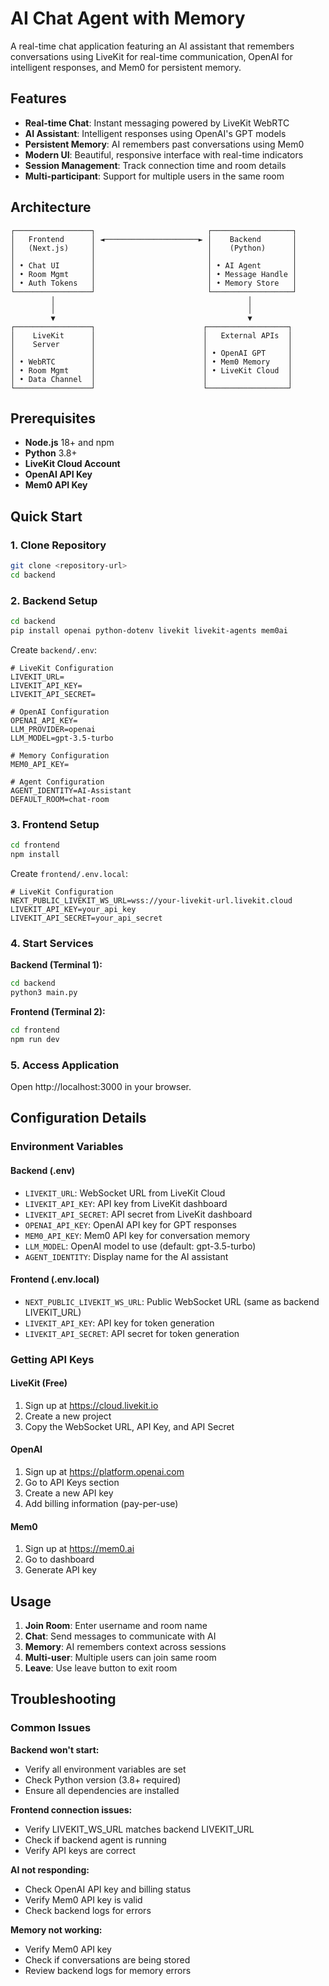 # AI Chat Agent with Memory

A real-time chat application featuring an AI assistant that remembers conversations using LiveKit for real-time communication, OpenAI for intelligent responses, and Mem0 for persistent memory.

## Features

- **Real-time Chat**: Instant messaging powered by LiveKit WebRTC
- **AI Assistant**: Intelligent responses using OpenAI's GPT models
- **Persistent Memory**: AI remembers past conversations using Mem0
- **Modern UI**: Beautiful, responsive interface with real-time indicators
- **Session Management**: Track connection time and room details
- **Multi-participant**: Support for multiple users in the same room

## Architecture

```
┌─────────────────┐                         ┌──────────────────┐
│   Frontend      │ ◄─────────────────────► │    Backend       │
│   (Next.js)     │                         │    (Python)      │
│                 │                         │                  │
│ • Chat UI       │                         │ • AI Agent       │
│ • Room Mgmt     │                         │ • Message Handle │
│ • Auth Tokens   │                         │ • Memory Store   │
└─────────────────┘                         └──────────────────┘
         │                                           │
         │                                           │
         ▼                                           ▼
┌─────────────────┐                        ┌──────────────────┐
│    LiveKit      │                        │   External APIs  │
│    Server       │                        │                  │
│                 │                        │ • OpenAI GPT     │
│ • WebRTC        │                        │ • Mem0 Memory    │
│ • Room Mgmt     │                        │ • LiveKit Cloud  │
│ • Data Channel  │                        │                  │
└─────────────────┘                        └──────────────────┘
```

## Prerequisites

- **Node.js** 18+ and npm
- **Python** 3.8+
- **LiveKit Cloud Account** 
- **OpenAI API Key**
- **Mem0 API Key**

## Quick Start

### 1. Clone Repository
```bash
git clone <repository-url>
cd backend
```

### 2. Backend Setup

```bash
cd backend
pip install openai python-dotenv livekit livekit-agents mem0ai
```

Create `backend/.env`:
```env
# LiveKit Configuration
LIVEKIT_URL=
LIVEKIT_API_KEY=
LIVEKIT_API_SECRET=

# OpenAI Configuration
OPENAI_API_KEY=
LLM_PROVIDER=openai
LLM_MODEL=gpt-3.5-turbo

# Memory Configuration
MEM0_API_KEY=

# Agent Configuration
AGENT_IDENTITY=AI-Assistant
DEFAULT_ROOM=chat-room
```

### 3. Frontend Setup

```bash
cd frontend
npm install
```

Create `frontend/.env.local`:
```env
# LiveKit Configuration
NEXT_PUBLIC_LIVEKIT_WS_URL=wss://your-livekit-url.livekit.cloud
LIVEKIT_API_KEY=your_api_key
LIVEKIT_API_SECRET=your_api_secret
```

### 4. Start Services

**Backend (Terminal 1):**
```bash
cd backend
python3 main.py
```

**Frontend (Terminal 2):**
```bash
cd frontend
npm run dev
```

### 5. Access Application
Open http://localhost:3000 in your browser.


## Configuration Details

### Environment Variables

#### Backend (.env)
- `LIVEKIT_URL`: WebSocket URL from LiveKit Cloud
- `LIVEKIT_API_KEY`: API key from LiveKit dashboard
- `LIVEKIT_API_SECRET`: API secret from LiveKit dashboard
- `OPENAI_API_KEY`: OpenAI API key for GPT responses
- `MEM0_API_KEY`: Mem0 API key for conversation memory
- `LLM_MODEL`: OpenAI model to use (default: gpt-3.5-turbo)
- `AGENT_IDENTITY`: Display name for the AI assistant

#### Frontend (.env.local)
- `NEXT_PUBLIC_LIVEKIT_WS_URL`: Public WebSocket URL (same as backend LIVEKIT_URL)
- `LIVEKIT_API_KEY`: API key for token generation
- `LIVEKIT_API_SECRET`: API secret for token generation

### Getting API Keys

#### LiveKit (Free)
1. Sign up at https://cloud.livekit.io
2. Create a new project
3. Copy the WebSocket URL, API Key, and API Secret

#### OpenAI
1. Sign up at https://platform.openai.com
2. Go to API Keys section
3. Create a new API key
4. Add billing information (pay-per-use)

#### Mem0
1. Sign up at https://mem0.ai
2. Go to dashboard
3. Generate API key

## Usage

1. **Join Room**: Enter username and room name
2. **Chat**: Send messages to communicate with AI
3. **Memory**: AI remembers context across sessions
4. **Multi-user**: Multiple users can join same room
5. **Leave**: Use leave button to exit room


## Troubleshooting

### Common Issues

**Backend won't start:**
- Verify all environment variables are set
- Check Python version (3.8+ required)
- Ensure all dependencies are installed

**Frontend connection issues:**
- Verify LIVEKIT_WS_URL matches backend LIVEKIT_URL
- Check if backend agent is running
- Verify API keys are correct

**AI not responding:**
- Check OpenAI API key and billing status
- Verify Mem0 API key is valid
- Check backend logs for errors

**Memory not working:**
- Verify Mem0 API key
- Check if conversations are being stored
- Review backend logs for memory errors